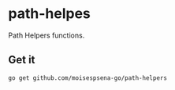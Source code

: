 # path-helpes

Path Helpers functions. 

## Get it

```bash
go get github.com/moisespsena-go/path-helpers
```